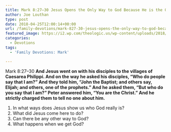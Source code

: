 ```yaml
---
title: Mark 8:27–30 Jesus Opens the Only Way to God Because He is the Only Way to God
author: Joe Louthan
type: post
date: 2018-04-25T12:00:14+00:00
url: /family-devotions/mark-827-30-jesus-opens-the-only-way-to-god-because-he-is-the-only-way/
featured_image: https://i2.wp.com/theologic.us/wp-content/uploads/2018/04/Peters-Confession-at-Caesarea-Philippi.jpg?resize=825%2C510
categories:
  - Devotions
tags:
  - 'Family Devotions: Mark'

---
```

Mark 8:27–30 **And Jesus went on with his disciples to the villages of Caesarea Philippi. And on the way he asked his disciples, “Who do people say that I am?” And they told him, “John the Baptist; and others say, Elijah; and others, one of the prophets.” And he asked them, “But who do you say that I am?” Peter answered him, “You are the Christ.” And he strictly charged them to tell no one about him.**

  1. In what ways does Jesus show us who God really is?
  2. What did Jesus come here to do?
  3. Can there be any other way to God?
  4. What happens when we get God?

&nbsp;